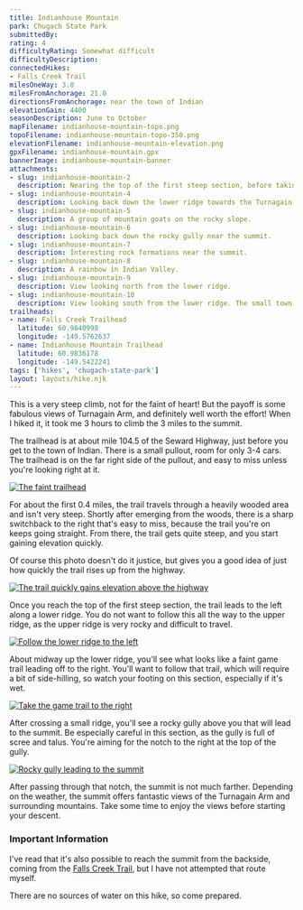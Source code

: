 ```yaml
---
title: Indianhouse Mountain
park: Chugach State Park
submittedBy: 
rating: 4
difficultyRating: Somewhat difficult
difficultyDescription: 
connectedHikes:
- Falls Creek Trail
milesOneWay: 3.0
milesFromAnchorage: 21.0
directionsFromAnchorage: near the town of Indian
elevationGain: 4400
seasonDescription: June to October
mapFilename: indianhouse-mountain-topo.png
topoFilename: indianhouse-mountain-topo-350.png
elevationFilename: indianhouse-mountain-elevation.png
gpxFilename: indianhouse-mountain.gpx
bannerImage: indianhouse-mountain-banner
attachments:
- slug: indianhouse-mountain-2
  description: Nearing the top of the first steep section, before taking the ridge to the left.
- slug: indianhouse-mountain-4
  description: Looking back down the lower ridge towards the Turnagain Arm below.
- slug: indianhouse-mountain-5
  description: A group of mountain goats on the rocky slope.
- slug: indianhouse-mountain-6
  description: Looking back down the rocky gully near the summit.
- slug: indianhouse-mountain-7
  description: Interesting rock formations near the summit.
- slug: indianhouse-mountain-8
  description: A rainbow in Indian Valley.
- slug: indianhouse-mountain-9
  description: View looking north from the lower ridge.
- slug: indianhouse-mountain-10
  description: View looking south from the lower ridge. The small town of Indian and the Seward Highway can be seen below.
trailheads:
- name: Falls Creek Trailhead
  latitude: 60.9840998
  longitude: -149.5762637
- name: Indianhouse Mountain Trailhead
  latitude: 60.9836178
  longitude: -149.5422241
tags: ['hikes', 'chugach-state-park']
layout: layouts/hike.njk
---
```

This is a very steep climb, not for the faint of heart! But the payoff is some fabulous views of Turnagain Arm, and definitely well worth the effort! When I hiked it, it took me 3 hours to climb the 3 miles to the summit.

The trailhead is at about mile 104.5 of the Seward Highway, just before you get to the town of Indian. There is a small pullout, room for only 3-4 cars. The trailhead is on the far right side of the pullout, and easy to miss unless you're looking right at it.

[![The faint trailhead](../img/hikes/indianhouse-mountain-trailhead-600.jpg)](../img/hikes/indianhouse-mountain-trailhead.jpg)

For about the first 0.4 miles, the trail travels through a heavily wooded area and isn't very steep. Shortly after emerging from the woods, there is a sharp switchback to the right that's easy to miss, because the trail you're on keeps going straight. From there, the trail gets quite steep, and you start gaining elevation quickly.

Of course this photo doesn't do it justice, but gives you a good idea of just how quickly the trail rises up from the highway.

[![The trail quickly gains elevation above the highway](../img/hikes/indianhouse-mountain-steep-600.jpg)](../img/hikes/indianhouse-mountain-steep.jpg)

Once you reach the top of the first steep section, the trail leads to the left along a lower ridge. You do not want to follow this all the way to the upper ridge, as the upper ridge is very rocky and difficult to travel.

[![Follow the lower ridge to the left](../img/hikes/indianhouse-mountain-ridge-600.jpg)](../img/hikes/indianhouse-mountain-ridge.jpg)

About midway up the lower ridge, you'll see what looks like a faint game trail leading off to the right. You'll want to follow that trail, which will require a bit of side-hilling, so watch your footing on this section, especially if it's wet.

[![Take the game trail to the right](../img/hikes/indianhouse-mountain-sidehill-600.jpg)](../img/hikes/indianhouse-mountain-sidehill.jpg)

After crossing a small ridge, you'll see a rocky gully above you that will lead to the summit. Be especially careful in this section, as the gully is full of scree and talus. You're aiming for the notch to the right at the top of the gully.

[![Rocky gully leading to the summit](../img/hikes/indianhouse-mountain-gully-600.jpg)](../img/hikes/indianhouse-mountain-gully.jpg)

After passing through that notch, the summit is not much farther. Depending on the weather, the summit offers fantastic views of the Turnagain Arm and surrounding mountains. Take some time to enjoy the views before starting your descent.

### Important Information

I've read that it's also possible to reach the summit from the backside, coming from the [Falls Creek Trail](./falls-creek-trail), but I have not attempted that route myself.

There are no sources of water on this hike, so come prepared.

